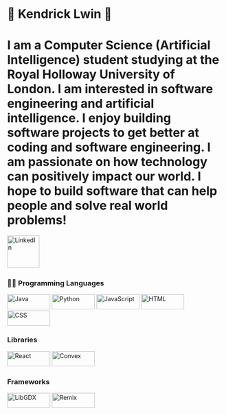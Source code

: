 # 🚀 Kendrick Lwin 👋

# I am a Computer Science (Artificial Intelligence) student studying at the Royal Holloway University of London. I am interested in software engineering and artificial intelligence. I enjoy building software projects to get better at coding and software engineering. I am passionate on how technology can positively impact our world. I hope to build software that can help people and solve real world problems!

<a href="https://www.linkedin.com/in/kendrick-lwin/"><img width="75px" alt="LinkedIn" title="LinkedIn" src="https://i.imgur.com/PXyIkWx.png"/></a>
&#8287;&#8287;&#8287;&#8287;&#8287;

<h3>👨‍💻 Programming Languages</h3>
  <img width="100px" height="35px" alt="Java" src="https://custom-icon-badges.demolab.com/badge/Java-007396.svg?logo=java&logoColor=white">
  <img width="100px" height="35px" alt="Python" src="https://img.shields.io/badge/Python-14354C.svg?logo=python&logoColor=white">
  <img width="100px" height="35px" alt="JavaScript" src="https://img.shields.io/badge/JavaScript-F7DF1E.svg?logo=javascript&logoColor=black">
  <img width="100px" height="35px" alt="HTML" src="https://img.shields.io/badge/HTML-E34F26.svg?logo=html5&logoColor=white">
  <img width="100px" height="35px" alt="CSS" src="https://img.shields.io/badge/CSS-1572B6.svg?logo=css3&logoColor=white">
  
</p>
<h3>Libraries</h3>
<p>
  <img width="100px" height="35px" alt="React" src="https://img.shields.io/badge/React-61DAFB.svg?logo=react&logoColor=white">
  <img width="100px" height="35px" alt="Convex" src="https://img.shields.io/badge/Convex-00CC66.svg?logo=data:image/svg+xml;base64,PHN2ZyB3aWR0aD0iNjQiIGhlaWdodD0iNjQiIHZpZXdCb3g9IjAgMCA2NCA2NCIgZmlsbD0ibm9uZSIgeG1sbnM9Imh0dHA6Ly93d3cudzMub3JnLzIwMDAvc3ZnIj48cmVjdCB3aWR0aD0iNjQiIGhlaWdodD0iNjQiIGZpbGw9IiMwMEM2NkYiLz48L3N2Zz4=">
</p>
<h3>Frameworks</h3>
<p>
  <img width="100px" height="35px" alt="LibGDX" src="https://img.shields.io/badge/LibGDX-9B4F0F.svg?logo=libgdx&logoColor=white">
  <img width="100px" height="35px" alt="Remix" src="https://img.shields.io/badge/Remix-000000.svg?logo=remix&logoColor=white">
</p>
